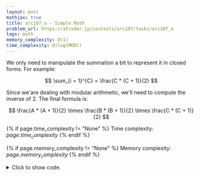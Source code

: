 ```yaml
---
layout: post
mathjax: true
title: arc107_a - Simple Math
problem_url: https://atcoder.jp/contests/arc107/tasks/arc107_a
tags: math
memory_complexity: O(1)
time_complexity: O(log(MOD))
---
```


We only need to manipulate the summation a bit to represent it in closed
forms. For example:

$$ \sum_{i = 1}^{C} = \frac{C * (C + 1)}{2} $$

Since we'are dealing with modular arithmetic, we'll need to compute the
inverse of 2. The final formula is:

$$ \frac{A * (A + 1)}{2} \times \frac{B * (B + 1)}{2} \times \frac{C * (C +
1)}{2} $$


{% if page.time_complexity != "None" %}
Time complexity: ${{ page.time_complexity }}$
{% endif %}

{% if page.memory_complexity != "None" %}
Memory complexity: ${{ page.memory_complexity }}$
{% endif %}

<details>
<summary>
<p style="display:inline">Click to show code.</p>
</summary>
```cpp
{% raw %}
using namespace std;
using ll = long long;
using ii = pair<int, int>;
using vi = vector<int>;
template <int M, typename T = long long>
class NumMod
{
    static_assert(std::is_integral<T>::value, "Integral required.");
    using NM = NumMod<M, T>;
    T x;
  public:
    static const int MOD = M;
    NumMod(T x) : x(x) {}
    NumMod() : x(0) {}
    NumMod(NM const &y) : x(y.v()) {}
    explicit operator T() const { return x; }
    T v(void) const { return (this->x + M) % M; }
    NM & operator=(NM const &y)
    {
        this->x = y.v();
        return *this;
    }
    NM &operator=(T const &y) { return this->operator=(NM(y)); }
    NM &operator+=(NM const &y) { return this->operator=(operator+(y)); }
    NM &operator-=(NM const &y) { return this->operator=(operator-(y)); }
    NM &operator*=(NM const &y) { return this->operator=(operator*(y)); }
    NM operator+(NM const &y) const { return (v() + y.v()) % M; }
    NM operator+(T const &y) const { return this->operator+(NM(y)); }
    NM operator-(NM const &y) const { return (v() - y.v()) % M; }
    NM operator-(T const &y) const { return this->operator-(NM(y)); }
    NM operator*(NM const &y) const { return (v() * y.v()) % M; }
    NM operator*(T const &y) const { return this->operator*(NM(y)); }
    NM operator/(NM const &y) const { return this->operator*(inverse(y)); }
};
ll const MOD = 998244353;
using NM = NumMod<MOD, ll>;
template <typename T>
T binpow(T a, ll b)
{
    T ans = 1;
    while (b > 0)
    {
        if (b & 1)
            ans *= a;
        a *= a;
        b >>= 1;
    }
    return ans;
}
NM inverse(NM const &y) { return binpow(y, y.MOD - 2); }
int main(void)
{
    ios::sync_with_stdio(false), cin.tie(NULL);
    ll a, b, c;
    cin >> a >> b >> c;
    NM ans = NM(a * (a + 1)) / 2 * NM(b * (b + 1)) / 2 * NM(c * (c + 1)) / 2;
    cout << ll(ans) << endl;
    return 0;
}

{% endraw %}
```
</details>

